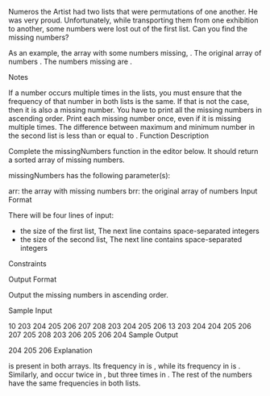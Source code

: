 Numeros the Artist had two lists that were permutations of one another. He was very proud. Unfortunately, while transporting them from one exhibition to another, some numbers were lost out of the first list. Can you find the missing numbers?

As an example, the array with some numbers missing, . The original array of numbers . The numbers missing are .

Notes

If a number occurs multiple times in the lists, you must ensure that the frequency of that number in both lists is the same. If that is not the case, then it is also a missing number.
You have to print all the missing numbers in ascending order.
Print each missing number once, even if it is missing multiple times.
The difference between maximum and minimum number in the second list is less than or equal to .
Function Description

Complete the missingNumbers function in the editor below. It should return a sorted array of missing numbers.

missingNumbers has the following parameter(s):

arr: the array with missing numbers
brr: the original array of numbers
Input Format

There will be four lines of input:

 - the size of the first list, 
The next line contains  space-separated integers 
 - the size of the second list, 
The next line contains  space-separated integers 

Constraints

Output Format

Output the missing numbers in ascending order.

Sample Input

10
203 204 205 206 207 208 203 204 205 206
13
203 204 204 205 206 207 205 208 203 206 205 206 204
Sample Output

204 205 206
Explanation

 is present in both arrays. Its frequency in  is , while its frequency in  is . Similarly,  and  occur twice in , but three times in . The rest of the numbers have the same frequencies in both lists.
